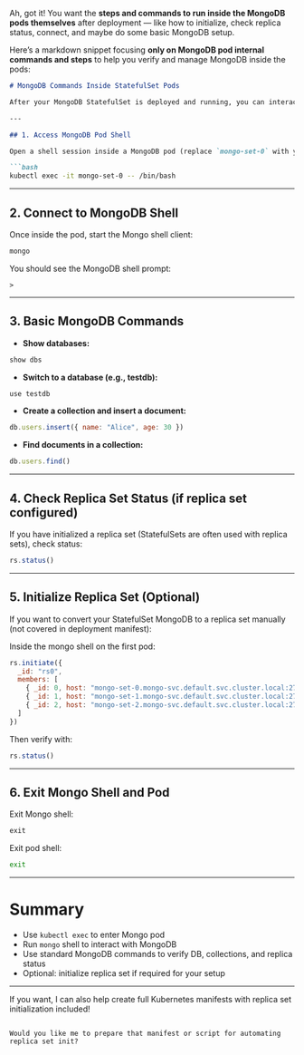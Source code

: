 Ah, got it! You want the **steps and commands to run inside the MongoDB pods themselves** after deployment — like how to initialize, check replica status, connect, and maybe do some basic MongoDB setup.

Here’s a markdown snippet focusing **only on MongoDB pod internal commands and steps** to help you verify and manage MongoDB inside the pods:

````markdown
# MongoDB Commands Inside StatefulSet Pods

After your MongoDB StatefulSet is deployed and running, you can interact with the MongoDB instances inside each pod as follows.

---

## 1. Access MongoDB Pod Shell

Open a shell session inside a MongoDB pod (replace `mongo-set-0` with your pod name):

```bash
kubectl exec -it mongo-set-0 -- /bin/bash
````

---

## 2. Connect to MongoDB Shell

Once inside the pod, start the Mongo shell client:

```bash
mongo
```

You should see the MongoDB shell prompt:

```
>
```

---

## 3. Basic MongoDB Commands

* **Show databases:**

```js
show dbs
```

* **Switch to a database (e.g., testdb):**

```js
use testdb
```

* **Create a collection and insert a document:**

```js
db.users.insert({ name: "Alice", age: 30 })
```

* **Find documents in a collection:**

```js
db.users.find()
```

---

## 4. Check Replica Set Status (if replica set configured)

If you have initialized a replica set (StatefulSets are often used with replica sets), check status:

```js
rs.status()
```

---

## 5. Initialize Replica Set (Optional)

If you want to convert your StatefulSet MongoDB to a replica set manually (not covered in deployment manifest):

Inside the mongo shell on the first pod:

```js
rs.initiate({
  _id: "rs0",
  members: [
    { _id: 0, host: "mongo-set-0.mongo-svc.default.svc.cluster.local:27017" },
    { _id: 1, host: "mongo-set-1.mongo-svc.default.svc.cluster.local:27017" },
    { _id: 2, host: "mongo-set-2.mongo-svc.default.svc.cluster.local:27017" }
  ]
})
```

Then verify with:

```js
rs.status()
```

---

## 6. Exit Mongo Shell and Pod

Exit Mongo shell:

```js
exit
```

Exit pod shell:

```bash
exit
```

---

# Summary

* Use `kubectl exec` to enter Mongo pod
* Run `mongo` shell to interact with MongoDB
* Use standard MongoDB commands to verify DB, collections, and replica status
* Optional: initialize replica set if required for your setup

---

If you want, I can also help create full Kubernetes manifests with replica set initialization included!

```

Would you like me to prepare that manifest or script for automating replica set init?
```
